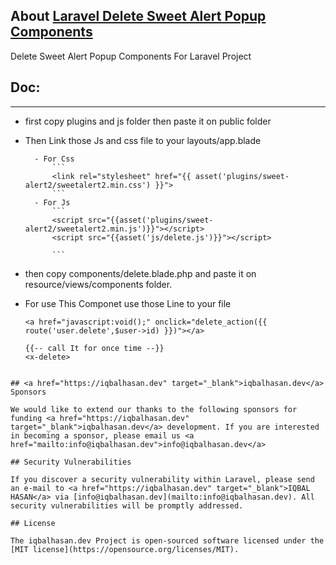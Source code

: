 ## About <a href="javascript:void();" target="_blank">Laravel Delete Sweet Alert Popup Components</a>

Delete Sweet Alert Popup Components For Laravel Project

## Doc:

<hr/>

- first copy plugins and js folder then paste it on public folder

- Then Link those Js and css file to your layouts/app.blade

        - For Css
            ```
            <link rel="stylesheet" href="{{ asset('plugins/sweet-alert2/sweetalert2.min.css') }}">
            ```
        - For Js
            ```
            <script src="{{asset('plugins/sweet-alert2/sweetalert2.min.js')}}"></script>
            <script src="{{asset('js/delete.js')}}"></script>

            ```

- then copy components/delete.blade.php and paste it on resource/views/components folder.

- For use This Componet use those Line to your file

  ```
  <a href="javascript:void();" onclick="delete_action({{ route('user.delete',$user->id) }})"></a>
  ```

  ```
  {{-- call It for once time --}}
  <x-delete>
  ```

```

## <a href="https://iqbalhasan.dev" target="_blank">iqbalhasan.dev</a> Sponsors

We would like to extend our thanks to the following sponsors for funding <a href="https://iqbalhasan.dev" target="_blank">iqbalhasan.dev</a> development. If you are interested in becoming a sponsor, please email us <a href="mailto:info@iqbalhasan.dev">info@iqbalhasan.dev</a>

## Security Vulnerabilities

If you discover a security vulnerability within Laravel, please send an e-mail to <a href="https://iqbalhasan.dev" target="_blank">IQBAL HASAN</a> via [info@iqbalhasan.dev](mailto:info@iqbalhasan.dev). All security vulnerabilities will be promptly addressed.

## License

The iqbalhasan.dev Project is open-sourced software licensed under the [MIT license](https://opensource.org/licenses/MIT).

```

```

```
